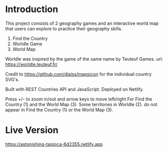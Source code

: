 # Introduction

This project consists of 2 geography games and an interactive world map that users can explore to practice their geography skills.

1. Find the Country
2. Worldle Game
3. World Map

Worldle was inspired by the game of the same name by Teuteuf Games.
url: https://worldle.teuteuf.fr/

Credit to https://github.com/djaiss/mapsicon for the individual country SVG's.

Built with REST Countries API and JavaScript. Deployed on Netlify.

Press +/- to zoom in/out and arrow keys to move left/right For Find the Country (1) and the World Map (3).
Some territories in Worldle (2). do not appear in Find the Country (1) or the World Map (3).

# Live Version
https://astonishing-tapioca-6d2355.netlify.app
